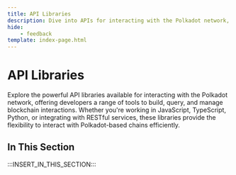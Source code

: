 ```yaml
---
title: API Libraries
description: Dive into APIs for interacting with the Polkadot network, including Polkadot-API, Polkadot.js, Python Substrate Interface, and Sidecar REST services.
hide: 
    - feedback
template: index-page.html
---
```


# API Libraries

Explore the powerful API libraries available for interacting with the Polkadot network, offering developers a range of tools to build, query, and manage blockchain interactions. Whether you're working in JavaScript, TypeScript, Python, or integrating with RESTful services, these libraries provide the flexibility to interact with Polkadot-based chains efficiently.

## In This Section

:::INSERT_IN_THIS_SECTION:::
